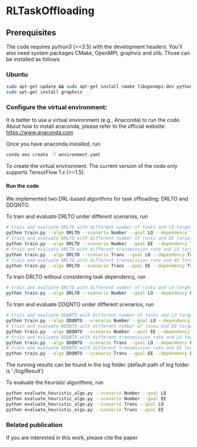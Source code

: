 # RLTaskOffloading

## Prerequisites 
The code requires python3 (>=3.5) with the development headers. You'll also need system packages CMake, OpenMPI, graphviz and zlib. Those can be installed as follows
### Ubuntu 
    
```bash
sudo apt-get update && sudo apt-get install cmake libopenmpi-dev python3-dev zlib1g-dev
sudo apt-get install graphviz
```

### Configure the virtual environment:
It is better to use a virtual environment (e.g., Anaconda) to run the code. About how to install anaconda, please refer to the official website: https://www.anaconda.com

Once you have anaconda installed, run 

```bash
conda env create -f environment.yaml
```

To create the virtual environment. The current version of the code only supports TensorFlow 1.x (>=1.5).

#### Run the code
We implemented two DRL-based algorithms for task offloading: DRLTO and DDQNTO. 

To train and evaluate DRLTO under different scenarios, run
```bash
# train and evaluate DRLTO with different number of tasks and LO target.
python train.py --algo DRLTO --scenario Number --goal LO --dependency True 
# train and evaluate DRLTO with different number of tasks and EE target.
python train.py --algo DRLTO --scenario Number --goal EE --dependency True 
# train and evaluate DRLTO with different transmission rate and LO target.
python train.py --algo DRLTO --scenario Trans --goal LO --dependency True 
# train and evaluate DRLTO with different transmission rate and EE target.
python train.py --algo DRLTO --scenario Trans --goal EE --dependency True 
```

To train DRLTO without considering task dependency, run
```bash
# train and evaluate DRLTO with different number of tasks and LO target without considering dependency
python train.py --algo DRLTO --scenario Number --goal LO --dependency False 
```

To train and evaluate DDQNTO under different scenarios, run 
```bash
# train and evaluate DDQNTO with different number of tasks and LO target. In DDQNTO we do not consider the dependency.
python train.py --algo DDQNTO --scenario Number --goal LO --dependency False 
# train and evaluate DDQNTO with different number of tasks and EE target.
python train.py --algo DDQNTO --scenario Number --goal EE --dependency False 
# train and evaluate DDQNTO with different transmission rate and LO target.
python train.py --algo DDQNTO --scenario Trans --goal LO --dependency False 
# train and evaluate DDQNTO with different transmission rate and EE target.
python train.py --algo DDQNTO --scenario Trans --goal EE --dependency False 
```

The running results can be found in the log folder (default path of log folder is './log/Result')

To evaluate the heuristic algorithms, run
```bash
python evaluate_heuristic_algo.py --scenario Number --goal LO
python evaluate_heuristic_algo.py --scenario Number --goal EE
python evaluate_heuristic_algo.py --scenario Trans --goal LO
python evaluate_heuristic_algo.py --scenario Trans --goal EE
```

### Related publication
If you are interested in this work, please cite the paper

